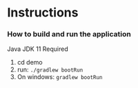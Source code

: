 # Instructions

### How to build and run the application

Java JDK 11 Required

1) cd demo
2) run:  `./gradlew bootRun`
3) On windows:  `gradlew bootRun`


